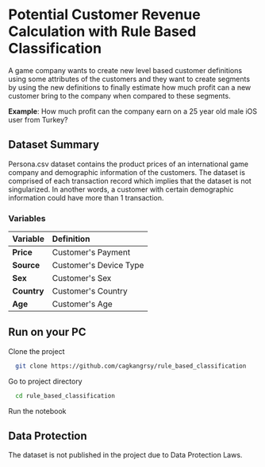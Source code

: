 
# Potential Customer Revenue Calculation with Rule Based Classification

A game company wants to create new level based customer definitions using some attributes of the customers and they want to 
create segments by using the new definitions to finally estimate how much profit can a new customer bring to the company when
compared to these segments.

**Example**: How much profit can the company earn on a 25 year old male iOS user from Turkey?


## Dataset Summary
Persona.csv dataset contains the product prices of an international game company and demographic information of the customers.
The dataset is comprised of each transaction record which implies that the dataset is not singularized. In another words, 
a customer with certain demographic information could have more than 1 transaction.

### Variables

| **Variable** | **Definition**                       |  
| :-------- | :-------------------------------- |
| **Price**      | Customer's Payment |
| **Source**      | Customer's Device Type |
| **Sex**      | Customer's Sex |
| **Country**      | Customer's Country |
| **Age**      | Customer's Age |


  
## Run on your PC

Clone the project

```bash
  git clone https://github.com/cagkangrsy/rule_based_classification
```

Go to project directory

```bash
  cd rule_based_classification
```

Run the notebook




  
## Data Protection

The dataset is not published in the project due to Data Protection Laws.




  